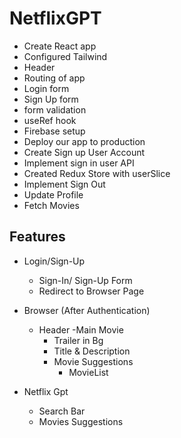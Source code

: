 # NetflixGPT

- Create React app
- Configured Tailwind
- Header
- Routing of app
- Login form
- Sign Up form
- form validation
- useRef hook
- Firebase setup
- Deploy our app to production
- Create Sign up User Account
- Implement sign in user API
- Created Redux Store with userSlice
- Implement Sign Out 
- Update Profile
- Fetch Movies


## Features

- Login/Sign-Up
  - Sign-In/ Sign-Up Form
  - Redirect to Browser Page

- Browser (After Authentication)
  - Header
    -Main Movie
    - Trailer in Bg
    - Title & Description
    - Movie Suggestions
      - MovieList

- Netflix Gpt
  - Search Bar
  - Movies Suggestions
